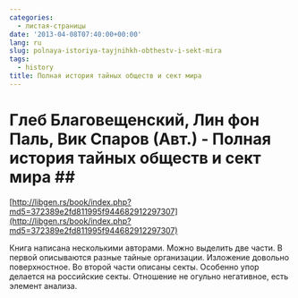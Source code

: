 ```yaml
---
categories:
  - листая-страницы
date: '2013-04-08T07:40:00+00:00'
lang: ru
slug: polnaya-istoriya-tayjnihkh-obthestv-i-sekt-mira
tags:
  - history
title: Полная история тайных обществ и сект мира
---
```



# Глеб Благовещенский, Лин фон Паль, Вик Спаров (Авт.) - Полная история тайных обществ и сект мира ##

[http://libgen.rs/book/index.php?md5=372389e2fd811995f944682912297307](http://libgen.rs/book/index.php?md5=372389e2fd811995f944682912297307)  

Книга написана несколькими авторами. Можно выделить две части. В первой описываются разные тайные организации. Изложение довольно поверхностное. Во второй части описаны секты. Особенно упор делается на российские секты. Отношение не огульно негативное, есть элемент анализа.  
